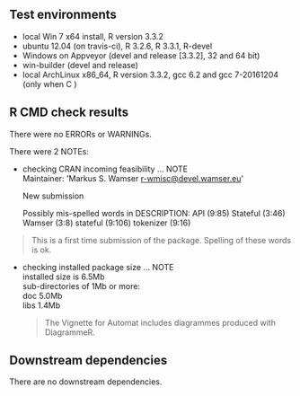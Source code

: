 ## Test environments
* local Win 7 x64 install, R version 3.3.2
* ubuntu 12.04 (on travis-ci), R 3.2.6, R 3.3.1, R-devel
* Windows on Appveyor (devel and release [3.3.2], 32 and 64 bit)
* win-builder (devel and release)
* local ArchLinux x86_64, R version 3.3.2, gcc 6.2 and gcc 7-20161204 (only when C )

## R CMD check results
There were no ERRORs or WARNINGs. 

There were 2 NOTEs:

*   checking CRAN incoming feasibility ... NOTE  
    Maintainer: 'Markus S. Wamser <r-wmisc@devel.wamser.eu>'  
    
    New submission  

    Possibly mis-spelled words in DESCRIPTION:
     API (9:85)
     Stateful (3:46)
     Wamser (3:8)
     stateful (9:106)
     tokenizer (9:16) 
  
  > This is a first time submission of the package. Spelling of these words is ok.  

* checking installed package size ... NOTE  
  installed size is  6.5Mb  
  sub-directories of 1Mb or more:  
    doc    5.0Mb  
    libs   1.4Mb  

  > The Vignette for Automat includes diagrammes produced with DiagrammeR.

## Downstream dependencies
There are no downstream dependencies.
